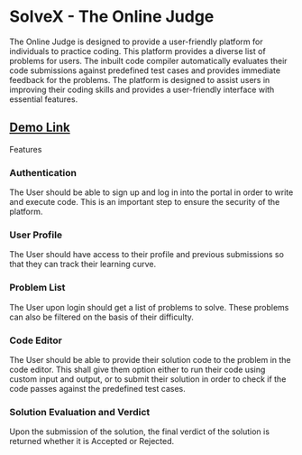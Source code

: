 # SolveX - The Online Judge

The Online Judge is designed to provide a user-friendly platform for individuals to practice coding. This platform provides a diverse list of problems for users. The inbuilt code compiler automatically evaluates their code submissions against predefined test cases and provides immediate feedback for the problems. The platform is designed to assist users in improving their coding skills and provides a user-friendly interface with essential features.

## [Demo Link](https://drive.google.com/file/d/1wWEZ31d1YjDXky_7eIGtNGdOjS1NMCWY/view)

Features

### Authentication
The User should be able to sign up and log in into the portal in order to write and execute code. This is
an important step to ensure the security of the platform.

### User Profile
The User should have access to their profile and previous submissions so that they can track their
learning curve.

### Problem List
The User upon login should get a list of problems to solve. These problems can also be filtered on the
basis of their difficulty.

### Code Editor
The User should be able to provide their solution code to the problem in the code editor. This shall give
them option either to run their code using custom input and output, or to submit their solution in
order to check if the code passes against the predefined test cases.

###  Solution Evaluation and Verdict
Upon the submission of the solution, the final verdict of the solution is returned whether it is Accepted
or Rejected.
